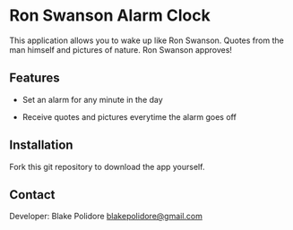 # Ron Swanson Alarm Clock


This application allows you to wake up like Ron Swanson. Quotes from the man himself and pictures of nature. Ron Swanson approves!

Features
--------

- Set an alarm for any minute in the day

- Receive quotes and pictures everytime the alarm goes off


Installation
------------

Fork this git repository to download the app yourself.


Contact
-------

Developer: Blake Polidore blakepolidore@gmail.com
